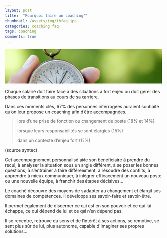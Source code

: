 ```yaml
---
layout: post
title:  "Pourquoi faire un coaching?"
thumbnail: /assets/img/thfaq.jpg
categories: coaching faq
tags: coaching
comments: true
---
```

![Coaching professionnel](/assets/img/chrono.jpg)

Chaque salarié doit faire face à des situations à fort enjeu ou doit gérer des phases de transitions au cours de sa carrière.

Dans ces moments clés, 67% des personnes interrogées auraient souhaité qu’on leur propose un coaching afin d'être accompagnées.

> lors d’une prise de fonction ou changement de poste (18% et 14%)
>
> lorsque leurs responsabilités se sont élargies (15%)
>
> dans un contexte d’enjeu fort (12%)

(source syntec)

Cet accompagnement personnalisé aide son bénéficiaire à prendre du recul, à analyser la situation sous un angle différent, à se poser les bonnes questions, à s’entraîner à faire différemment, à résoudre des conflits, à apprendre à mieux communiquer, à intégrer efficacement un nouveau poste ou une nouvelle équipe, à franchir des étapes décisives…

Le coaché découvre des moyens de s’adapter au changement et élargit ses domaines de compétences. Il développe ses savoir-faire et savoir-être.

Il permet également de discerner ce qui est en son pouvoir et ce qui lui échappe, ce qui dépend de lui et ce qui n’en dépend pas.

Il se recentre, retrouve du sens et de l’intérêt à ses actions, se remotive, se sent plus sûr de lui, plus autonome, capable d'imaginer ses propres solutions...
